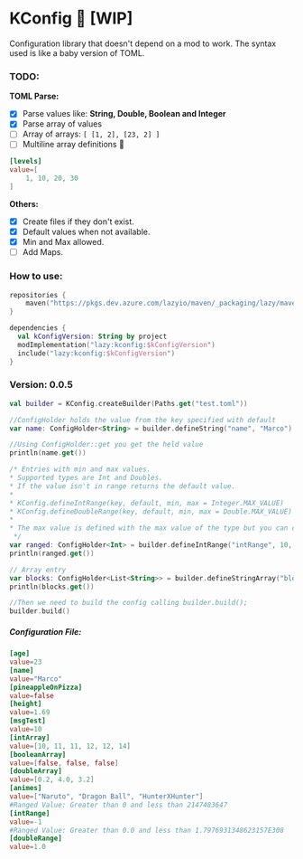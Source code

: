 # KConfig 💾 [WIP]

Configuration library that doesn't depend on a mod to work.
The syntax used is like a baby version of TOML.

### TODO: 

**TOML Parse:**
* [x] Parse values like: **String, Double, Boolean and Integer**
* [x] Parse array of values
* [ ] Array of arrays: `[ [1, 2], [23, 2] ]`
* [ ] Multiline array definitions 🔽

```toml
[levels]
value=[
    1, 10, 20, 30
]
```
**Others:**
* [x] Create files if they don't exist.
* [x] Default values when not available.
* [x] Min and Max allowed.
* [ ] Add Maps.

### How to use:

```kotlin
repositories {
    maven("https://pkgs.dev.azure.com/lazyio/maven/_packaging/lazy/maven/v1")
}

dependencies {
  val kConfigVersion: String by project
  modImplementation("lazy:kconfig:$kConfigVersion")
  include("lazy:kconfig:$kConfigVersion")
}
```

### Version: 0.0.5

```kotlin
val builder = KConfig.createBuilder(Paths.get("test.toml"))

//ConfigHolder holds the value from the key specified with default
var name: ConfigHolder<String> = builder.defineString("name", "Marco")

//Using ConfigHolder::get you get the held value
println(name.get())

/* Entries with min and max values.
* Supported types are Int and Doubles.
* If the value isn't in range returns the default value.
* 
* KConfig.defineIntRange(key, default, min, max = Integer.MAX_VALUE)
* KConfig.defineDoubleRange(key, default, min, max = Double.MAX_VALUE)
* 
* The max value is defined with the max value of the type but you can change it by passing other value.
 */
var ranged: ConfigHolder<Int> = builder.defineIntRange("intRange", 10, 0)
println(ranged.get())

// Array entry
var blocks: ConfigHolder<List<String>> = builder.defineStringArray("blocks", arrayListOf("diamond_ore", "diamond_block"))
println(blocks.get())

//Then we need to build the config calling builder.build();
builder.build()
```

##### Configuration File:
```toml
[age]
value=23
[name]
value="Marco"
[pineappleOnPizza]
value=false
[height]
value=1.69
[msgTest]
value=10
[intArray]
value=[10, 11, 11, 12, 12, 14]
[booleanArray]
value=[false, false, false]
[doubleArray]
value=[0.2, 4.0, 3.2]
[animes]
value=["Naruto", "Dragon Ball", "HunterXHunter"]
#Ranged Value: Greater than 0 and less than 2147483647
[intRange]
value=-1
#Ranged Value: Greater than 0.0 and less than 1.7976931348623157E308
[doubleRange]
value=1.0
```
